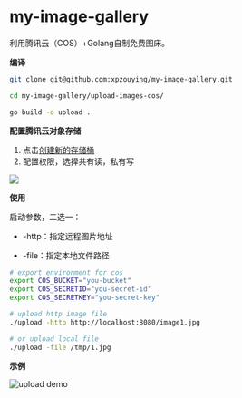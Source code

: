 # my-image-gallery

利用腾讯云（COS）+Golang自制免费图床。



**编译**

```bash
git clone git@github.com:xpzouying/my-image-gallery.git

cd my-image-gallery/upload-images-cos/

go build -o upload .
```


**配置腾讯云对象存储**

1. 点击[创建新的存储桶](https://console.cloud.tencent.com/cos5/bucket)
2. 配置权限，选择共有读，私有写



![](https://zyblog-1255449766.cos.ap-beijing.myqcloud.com/a5ae7bd3-7f1b-49b2-b9d9-99e82f474ade)



**使用**

启动参数，二选一：

* -http：指定远程图片地址

* -file：指定本地文件路径

```bash
# export environment for cos
export COS_BUCKET="you-bucket"
export COS_SECRETID="you-secret-id"
export COS_SECRETKEY="you-secret-key"

# upload http image file
./upload -http http://localhost:8080/image1.jpg

# or upload local file
./upload -file /tmp/1.jpg
```



**示例**

![upload demo](https://zyblog-1255449766.cos.ap-beijing.myqcloud.com/74df47a1-687c-44a9-b663-998cfb5333f1)

